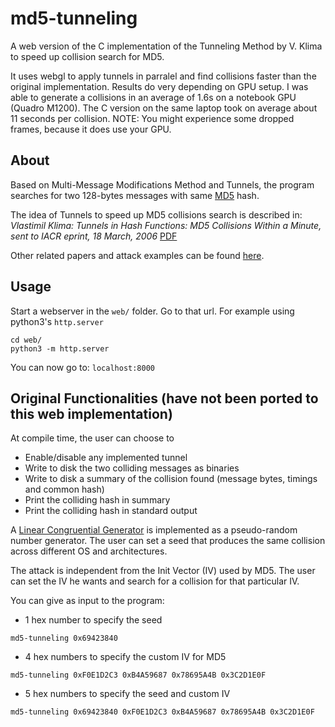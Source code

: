 # md5-tunneling
A web version of the C implementation of the Tunneling Method by V. Klima to speed up collision search for MD5.

It uses webgl to apply tunnels in parralel and find collisions faster than the original implementation.
Results do very depending on GPU setup. I was able to generate a collisions in an average of 1.6s on a notebook GPU (Quadro M1200).
The C version on the same laptop took on average about 11 seconds per collision.
NOTE: You might experience some dropped frames, because it does use your GPU.

## About
Based on Multi-Message Modifications Method and Tunnels, the program searches for two 128-bytes messages with same [MD5](https://en.wikipedia.org/wiki/MD5) hash.

The idea of Tunnels to speed up MD5 collisions search is described in: *Vlastimil Klima: Tunnels in Hash Functions: MD5 Collisions Within a Minute, sent to IACR eprint, 18 March, 2006* [PDF](http://eprint.iacr.org/2006/105.pdf)

Other related papers and attack examples can be found [here](http://cryptography.hyperlink.cz/MD5_collisions.html).

## Usage
Start a webserver in the `web/` folder.
Go to that url.
For example using python3's `http.server`

```
cd web/
python3 -m http.server
```

You can now go to: `localhost:8000`

## Original Functionalities (have not been ported to this web implementation)
At compile time, the user can choose to
* Enable/disable any implemented tunnel
* Write to disk the two colliding messages as binaries
* Write to disk a summary of the collision found (message bytes, timings and common hash)
* Print the colliding hash in summary
* Print the colliding hash in standard output

A [Linear Congruential Generator](https://en.wikipedia.org/wiki/Linear_congruential_generator) is implemented as a pseudo-random number generator. The user can set a seed that produces the same collision across different OS and architectures.

The attack is independent from the Init Vector (IV) used by MD5. The user can set the IV he wants and search for a collision for that particular IV.

You can give as input to the program:
* 1 hex number to specify the seed
```
md5-tunneling 0x69423840
```
* 4 hex numbers to specify the custom IV for MD5
```
md5-tunneling 0xF0E1D2C3 0xB4A59687 0x78695A4B 0x3C2D1E0F
```
* 5 hex numbers to specify the seed and custom IV
```
md5-tunneling 0x69423840 0xF0E1D2C3 0xB4A59687 0x78695A4B 0x3C2D1E0F
```
